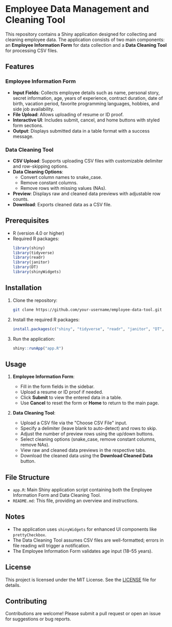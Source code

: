 # Employee Data Management and Cleaning Tool

This repository contains a Shiny application designed for collecting and cleaning employee data. The application consists of two main components: an **Employee Information Form** for data collection and a **Data Cleaning Tool** for processing CSV files.

## Features

### Employee Information Form
- **Input Fields**: Collects employee details such as name, personal story, secret information, age, years of experience, contract duration, date of birth, vacation period, favorite programming languages, hobbies, and side job availability.
- **File Upload**: Allows uploading of resume or ID proof.
- **Interactive UI**: Includes submit, cancel, and home buttons with styled form sections.
- **Output**: Displays submitted data in a table format with a success message.

### Data Cleaning Tool
- **CSV Upload**: Supports uploading CSV files with customizable delimiter and row-skipping options.
- **Data Cleaning Options**:
  - Convert column names to snake_case.
  - Remove constant columns.
  - Remove rows with missing values (NAs).
- **Preview**: Displays raw and cleaned data previews with adjustable row counts.
- **Download**: Exports cleaned data as a CSV file.

## Prerequisites
- R (version 4.0 or higher)
- Required R packages:
  ```R
  library(shiny)
  library(tidyverse)
  library(readr)
  library(janitor)
  library(DT)
  library(shinyWidgets)
  ```

## Installation
1. Clone the repository:
   ```bash
   git clone https://github.com/your-username/employee-data-tool.git
   ```
2. Install the required R packages:
   ```R
   install.packages(c("shiny", "tidyverse", "readr", "janitor", "DT", "shinyWidgets"))
   ```
3. Run the application:
   ```R
   shiny::runApp("app.R")
   ```

## Usage
1. **Employee Information Form**:
   - Fill in the form fields in the sidebar.
   - Upload a resume or ID proof if needed.
   - Click **Submit** to view the entered data in a table.
   - Use **Cancel** to reset the form or **Home** to return to the main page.

2. **Data Cleaning Tool**:
   - Upload a CSV file via the "Choose CSV File" input.
   - Specify a delimiter (leave blank to auto-detect) and rows to skip.
   - Adjust the number of preview rows using the up/down buttons.
   - Select cleaning options (snake_case, remove constant columns, remove NAs).
   - View raw and cleaned data previews in the respective tabs.
   - Download the cleaned data using the **Download Cleaned Data** button.

## File Structure
- `app.R`: Main Shiny application script containing both the Employee Information Form and Data Cleaning Tool.
- `README.md`: This file, providing an overview and instructions.

## Notes
- The application uses `shinyWidgets` for enhanced UI components like `prettyCheckbox`.
- The Data Cleaning Tool assumes CSV files are well-formatted; errors in file reading will trigger a notification.
- The Employee Information Form validates age input (18–55 years).

## License
This project is licensed under the MIT License. See the [LICENSE](LICENSE) file for details.

## Contributing
Contributions are welcome! Please submit a pull request or open an issue for suggestions or bug reports.